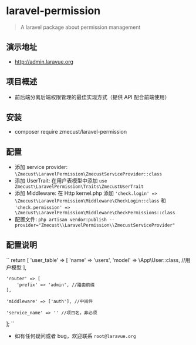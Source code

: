 # laravel-permission
> A laravel package about permission management

## 演示地址

- http://admin.laravue.org

## 项目概述

- 前后端分离后端权限管理的最佳实现方式（提供 API 配合前端使用）

## 安装

- composer require zmecust/laravel-permission

## 配置

- 添加 service provider: `\Zmecust\LaravelPermission\ZmecustServiceProvider::class`
- 添加 UserTrait: 在用户表模型中添加 `use Zmecust\LaravelPermission\Traits\ZmecustUserTrait`
- 添加 Middleware: 在 Http kernel.php 添加 `'check.login' => \Zmecust\LaravelPermission\Middleware\CheckLogin::class` 和 `'check.permission' => \Zmecust\LaravelPermission\Middleware\CheckPermissions::class`
- 配置文件: `php artisan vendor:publish --provider="Zmecust\\LaravelPermission\\ZmecustServiceProvider"`

## 配置说明
``
return [
    'user_table' => [
        'name'  => 'users',
        'model' => \App\User::class, //用户模型
    ],

    'router' => [
        'prefix' => 'admin', //路由前缀
    ],

    'middleware' => ['auth'], //中间件

    'service_name' => '' //项目名，非必须
];
``

- 如有任何疑问或者 bug，欢迎联系 `root@laravue.org`
